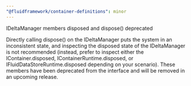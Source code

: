 ```yaml
---
"@fluidframework/container-definitions": minor
---
```


IDeltaManager members disposed and dispose() deprecated

Directly calling dispose() on the IDeltaManager puts the system in an inconsistent state, and inspecting the disposed state of the IDeltaManager is not recommended (instead, prefer to inspect either the IContainer.disposed, IContainerRuntime.disposed, or IFluidDataStoreRuntime.disposed depending on your scenario).  These members have been deprecated from the interface and will be removed in an upcoming release.
